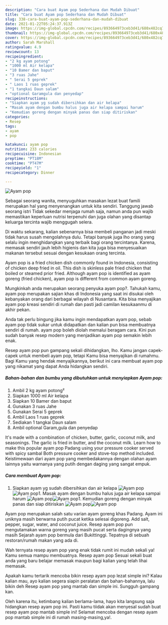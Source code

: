 ```yaml
---
description: "Cara buat Ayam pop Sederhana dan Mudah Dibuat"
title: "Cara buat Ayam pop Sederhana dan Mudah Dibuat"
slug: 338-cara-buat-ayam-pop-sederhana-dan-mudah-dibuat
date: 2021-01-22T05:24:37.913Z
image: https://img-global.cpcdn.com/recipes/893664973ceb3d41/680x482cq70/ayam-pop-foto-resep-utama.jpg
thumbnail: https://img-global.cpcdn.com/recipes/893664973ceb3d41/680x482cq70/ayam-pop-foto-resep-utama.jpg
cover: https://img-global.cpcdn.com/recipes/893664973ceb3d41/680x482cq70/ayam-pop-foto-resep-utama.jpg
author: Sarah Marshall
ratingvalue: 4.9
reviewcount: 13
recipeingredient:
- "2 kg ayam potong"
- "1000 ml Air kelapa"
- "10 Bamer dan baput"
- "3 ruas Jahe"
- " Serai 5 geprek"
- " Laos 1 ruas geprek"
- "1 tangkai Daun salam"
- "optional Garamgula dan penyedap"
recipeinstructions:
- "Siapkan ayam yg sudah dibersihkan dan air kelapa"
- "Masak ayam dengan bumbu halus juga air kelapa sampai harum"
- "Kemudian goreng dengan minyak panas dan siap ditiriskan"
categories:
- Resep
tags:
- ayam
- pop

katakunci: ayam pop 
nutrition: 233 calories
recipecuisine: Indonesian
preptime: "PT18M"
cooktime: "PT47M"
recipeyield: "1"
recipecategory: Dinner

---
```



![Ayam pop](https://img-global.cpcdn.com/recipes/893664973ceb3d41/680x482cq70/ayam-pop-foto-resep-utama.jpg)

Sebagai seorang wanita, menyuguhkan masakan lezat buat famili merupakan hal yang menyenangkan untuk kita sendiri. Tanggung jawab seorang istri Tidak sekedar menjaga rumah saja, namun anda pun wajib memastikan keperluan nutrisi terpenuhi dan juga olahan yang disantap keluarga tercinta wajib menggugah selera.

Di waktu  sekarang, kalian sebenarnya bisa membeli panganan jadi meski tidak harus susah mengolahnya dulu. Tetapi banyak juga lho orang yang selalu ingin menghidangkan yang terbaik bagi orang tercintanya. Karena, memasak sendiri jauh lebih higienis dan kita juga bisa menyesuaikan makanan tersebut sesuai dengan kesukaan orang tercinta. 

Ayam pop is a fried chicken dish commonly found in Indonesia, consisting of chicken deep fried in oil. This dish is skinless pale fried chicken that boiled or steamed prior fried. Although ayam pop is identified as ayam goreng (fried chicken), ayam pop is different from common ayam goreng.

Mungkinkah anda merupakan seorang penyuka ayam pop?. Tahukah kamu, ayam pop merupakan sajian khas di Indonesia yang saat ini disukai oleh kebanyakan orang dari berbagai wilayah di Nusantara. Kita bisa menyajikan ayam pop kreasi sendiri di rumah dan pasti jadi camilan kesukaanmu di akhir pekan.

Anda tak perlu bingung jika kamu ingin mendapatkan ayam pop, sebab ayam pop tidak sukar untuk didapatkan dan kalian pun bisa membuatnya sendiri di rumah. ayam pop boleh diolah memalui beragam cara. Kini pun sudah banyak resep modern yang menjadikan ayam pop semakin lebih enak.

Resep ayam pop pun gampang sekali dihidangkan, lho. Kamu jangan capek-capek untuk membeli ayam pop, tetapi Kamu bisa menyajikan di rumahmu. Bagi Kamu yang hendak menyajikannya, berikut ini cara membuat ayam pop yang nikamat yang dapat Anda hidangkan sendiri.

<!--inarticleads1-->

##### Bahan-bahan dan bumbu yang dibutuhkan untuk menyiapkan Ayam pop:

1. Ambil 2 kg ayam potong²
1. Siapkan 1000 ml Air kelapa
1. Siapkan 10 Bamer dan baput
1. Gunakan 3 ruas Jahe
1. Gunakan  Serai 5 geprek
1. Ambil  Laos 1 ruas geprek
1. Sediakan 1 tangkai Daun salam
1. Ambil optional Garam,gula dan penyedap


It&#39;s made with a combination of chicken, butter, garlic, coconut milk, and seasonings. The garlic is fried in butter, and the coconut milk. Learn how to make this popular ayam pop Padang using your pressure cooker served with spicy sambal Both pressure cooker and stove-top method included. Keistimewaan dari ayam pop yang membedakannya dengan olahan ayam lainnya yaitu warnanya yang putih dengan daging yang sangat empuk. 

<!--inarticleads2-->

##### Cara membuat Ayam pop:

1. Siapkan ayam yg sudah dibersihkan dan air kelapa
<img src="https://img-global.cpcdn.com/steps/e6ff46f0369519a3/160x128cq70/ayam-pop-langkah-memasak-1-foto.jpg" alt="Ayam pop"><img src="https://img-global.cpcdn.com/steps/2b4f94063f36d512/160x128cq70/ayam-pop-langkah-memasak-1-foto.jpg" alt="Ayam pop">1. Masak ayam dengan bumbu halus juga air kelapa sampai harum
<img src="https://img-global.cpcdn.com/steps/f6e4a1fd9eccb2a5/160x128cq70/ayam-pop-langkah-memasak-2-foto.jpg" alt="Ayam pop"><img src="https://img-global.cpcdn.com/steps/d5fc46a7f0c09eeb/160x128cq70/ayam-pop-langkah-memasak-2-foto.jpg" alt="Ayam pop">1. Kemudian goreng dengan minyak panas dan siap ditiriskan
<img src="https://img-global.cpcdn.com/steps/47caa33c37db7ecf/160x128cq70/ayam-pop-langkah-memasak-3-foto.jpg" alt="Ayam pop"><img src="https://img-global.cpcdn.com/steps/f0f9e018cb502493/160x128cq70/ayam-pop-langkah-memasak-3-foto.jpg" alt="Ayam pop">

Ayam pop merupakan salah satu varian ayam goreng khas Padang. Ayam ini uniknya masih berwarna putih pucat ketika selesai digoreng. Add salt, pepper, sugar, water, and coconut juice. Resep ayam pop pun mengutamakan warna goreng yang masih pucat serta dagingnya yang masih Sejarah ayam pop bermula dari Bukittinggi. Tepatnya di sebuah restoran/rumah makan yang ada di. 

Wah ternyata resep ayam pop yang enak tidak rumit ini mudah sekali ya! Kamu semua mampu membuatnya. Resep ayam pop Sesuai sekali buat anda yang baru belajar memasak maupun bagi kalian yang telah lihai memasak.

Apakah kamu tertarik mencoba bikin resep ayam pop lezat simple ini? Kalau kalian mau, ayo kalian segera siapin peralatan dan bahan-bahannya, lalu bikin deh Resep ayam pop yang mantab dan simple ini. Sungguh gampang kan. 

Oleh karena itu, ketimbang kalian berlama-lama, hayo kita langsung saja hidangkan resep ayam pop ini. Pasti kamu tiidak akan menyesal sudah buat resep ayam pop mantab simple ini! Selamat mencoba dengan resep ayam pop mantab simple ini di rumah masing-masing,ya!.

